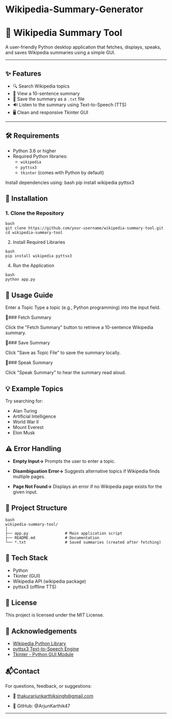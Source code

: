 # Wikipedia-Summary-Generator
# 🧠 Wikipedia Summary Tool

A user-friendly Python desktop application that fetches, displays, speaks, and saves Wikipedia summaries using a simple GUI.

---

## ✨ Features

- 🔍 Search Wikipedia topics
- 📄 View a 10-sentence summary
- 💾 Save the summary as a `.txt` file
- 🔊 Listen to the summary using Text-to-Speech (TTS)
- 🖥️ Clean and responsive Tkinter GUI

---

## 🛠 Requirements

- Python 3.6 or higher
- Required Python libraries:
  - `wikipedia`
  - `pyttsx3`
  - `tkinter` (comes with Python by default)

Install dependencies using:
bash
pip install wikipedia pyttsx3

## 🚀 Installation
### 1. Clone the Repository
```
bash
git clone https://github.com/your-username/wikipedia-summary-tool.git
cd wikipedia-summary-tool
```
2. Install Required Libraries
```
bash
pip install wikipedia pyttsx3
```
4. Run the Application
```
bash
python app.py
```
## 🧭 Usage Guide
Enter a Topic
Type a topic (e.g., Python programming) into the input field.

🔹### Fetch Summary

Click the "Fetch Summary" button to retrieve a 10-sentence Wikipedia summary.

🔹### Save Summary

Click "Save as Topic File" to save the summary locally.

🔹### Speak Summary

Click "Speak Summary" to hear the summary read aloud.

## 💡 Example Topics
Try searching for:
- Alan Turing
- Artificial Intelligence
- World War II
- Mount Everest
- Elon Musk

## ⚠️ Error Handling
- **Empty Input->** Prompts the user to enter a topic.

- **Disambiguation Error->** Suggests alternative topics if Wikipedia finds multiple pages.

- **Page Not Found->** Displays an error if no Wikipedia page exists for the given input.

## 📁 Project Structure
```
bash
wikipedia-summary-tool/
│
├── app.py                # Main application script
├── README.md             # Documentation
└── *.txt                 # Saved summaries (created after fetching)
```
## 🧱 Tech Stack
- Python
- Tkinter (GUI)
- Wikipedia API (wikipedia package)
- pyttsx3 (offline TTS)

## 📜 License
This project is licensed under the MIT License.

## 🙌 Acknowledgements

- [Wikipedia Python Library](https://pypi.org/project/wikipedia/)
- [pyttsx3 Text-to-Speech Engine](https://pypi.org/project/pyttsx3/)
- [Tkinter - Python GUI Module](https://docs.python.org/3/library/tkinter.html)

## 📬Contact
For questions, feedback, or suggestions:
- 📧 thakurarjunkarthiksingh@gmail.com

- 🐙 GitHub: @ArjunKarthik47

---
